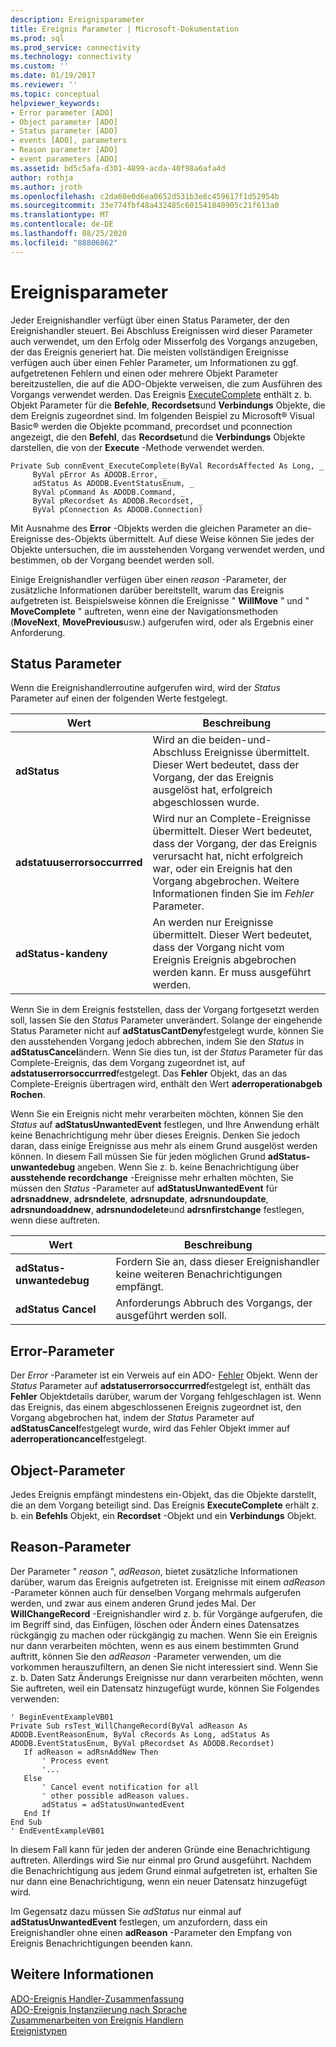 ```yaml
---
description: Ereignisparameter
title: Ereignis Parameter | Microsoft-Dokumentation
ms.prod: sql
ms.prod_service: connectivity
ms.technology: connectivity
ms.custom: ''
ms.date: 01/19/2017
ms.reviewer: ''
ms.topic: conceptual
helpviewer_keywords:
- Error parameter [ADO]
- Object parameter [ADO]
- Status parameter [ADO]
- events [ADO], parameters
- Reason parameter [ADO]
- event parameters [ADO]
ms.assetid: bd5c5afa-d301-4899-acda-40f98a6afa4d
author: rothja
ms.author: jroth
ms.openlocfilehash: c2da60e0d6ea0652d531b3e8c459617f1d52954b
ms.sourcegitcommit: 33e774fbf48a432485c601541840905c21f613a0
ms.translationtype: MT
ms.contentlocale: de-DE
ms.lasthandoff: 08/25/2020
ms.locfileid: "88806862"
---
```

# <a name="event-parameters"></a>Ereignisparameter
Jeder Ereignishandler verfügt über einen Status Parameter, der den Ereignishandler steuert. Bei Abschluss Ereignissen wird dieser Parameter auch verwendet, um den Erfolg oder Misserfolg des Vorgangs anzugeben, der das Ereignis generiert hat. Die meisten vollständigen Ereignisse verfügen auch über einen Fehler Parameter, um Informationen zu ggf. aufgetretenen Fehlern und einen oder mehrere Objekt Parameter bereitzustellen, die auf die ADO-Objekte verweisen, die zum Ausführen des Vorgangs verwendet werden. Das Ereignis [ExecuteComplete](../../reference/ado-api/executecomplete-event-ado.md) enthält z. b. Objekt Parameter für die **Befehle**, **Recordsets**und **Verbindungs** Objekte, die dem Ereignis zugeordnet sind. Im folgenden Beispiel zu Microsoft® Visual Basic® werden die Objekte pcommand, precordset und pconnection angezeigt, die den **Befehl**, das **Recordset**und die **Verbindungs** Objekte darstellen, die von der **Execute** -Methode verwendet werden.  
  
```  
Private Sub connEvent_ExecuteComplete(ByVal RecordsAffected As Long, _  
     ByVal pError As ADODB.Error, _  
     adStatus As ADODB.EventStatusEnum, _  
     ByVal pCommand As ADODB.Command, _  
     ByVal pRecordset As ADODB.Recordset, _  
     ByVal pConnection As ADODB.Connection)  
```  
  
 Mit Ausnahme des **Error** -Objekts werden die gleichen Parameter an die-Ereignisse des-Objekts übermittelt. Auf diese Weise können Sie jedes der Objekte untersuchen, die im ausstehenden Vorgang verwendet werden, und bestimmen, ob der Vorgang beendet werden soll.  
  
 Einige Ereignishandler verfügen über einen *reason* -Parameter, der zusätzliche Informationen darüber bereitstellt, warum das Ereignis aufgetreten ist. Beispielsweise können die Ereignisse " **WillMove** " und " **MoveComplete** " auftreten, wenn eine der Navigationsmethoden (**MoveNext**, **MovePrevious**usw.) aufgerufen wird, oder als Ergebnis einer Anforderung.  
  
## <a name="status-parameter"></a>Status Parameter  
 Wenn die Ereignishandlerroutine aufgerufen wird, wird der *Status* Parameter auf einen der folgenden Werte festgelegt.  
  
|Wert|Beschreibung|  
|-----------|-----------------|  
|**adStatus**|Wird an die beiden-und-Abschluss Ereignisse übermittelt. Dieser Wert bedeutet, dass der Vorgang, der das Ereignis ausgelöst hat, erfolgreich abgeschlossen wurde.|  
|**adstatuuserrorsoccurrred**|Wird nur an Complete-Ereignisse übermittelt. Dieser Wert bedeutet, dass der Vorgang, der das Ereignis verursacht hat, nicht erfolgreich war, oder ein Ereignis hat den Vorgang abgebrochen. Weitere Informationen finden Sie im *Fehler* Parameter.|  
|**adStatus-kandeny**|An werden nur Ereignisse übermittelt. Dieser Wert bedeutet, dass der Vorgang nicht vom Ereignis Ereignis abgebrochen werden kann. Er muss ausgeführt werden.|  
  
 Wenn Sie in dem Ereignis feststellen, dass der Vorgang fortgesetzt werden soll, lassen Sie den *Status* Parameter unverändert. Solange der eingehende Status Parameter nicht auf **adStatusCantDeny**festgelegt wurde, können Sie den ausstehenden Vorgang jedoch abbrechen, indem Sie den *Status* in **adStatusCancel**ändern. Wenn Sie dies tun, ist der *Status* Parameter für das Complete-Ereignis, das dem Vorgang zugeordnet ist, auf **adstatuserrorsoccurrred**festgelegt. Das **Fehler** Objekt, das an das Complete-Ereignis übertragen wird, enthält den Wert **aderroperationabgeb Rochen**.  
  
 Wenn Sie ein Ereignis nicht mehr verarbeiten möchten, können Sie den *Status* auf **adStatusUnwantedEvent** festlegen, und Ihre Anwendung erhält keine Benachrichtigung mehr über dieses Ereignis. Denken Sie jedoch daran, dass einige Ereignisse aus mehr als einem Grund ausgelöst werden können. In diesem Fall müssen Sie für jeden möglichen Grund **adStatus-unwantedebug** angeben. Wenn Sie z. b. keine Benachrichtigung über **ausstehende recordchange** -Ereignisse mehr erhalten möchten, Sie müssen den *Status* -Parameter auf **adStatusUnwantedEvent** für **adrsnaddnew**, **adrsndelete**, **adrsnupdate**, **adrsnundoupdate**, **adrsnundoaddnew**, **adrsnundodelete**und **adrsnfirstchange** festlegen, wenn diese auftreten.  
  
|Wert|Beschreibung|  
|-----------|-----------------|  
|**adStatus-unwantedebug**|Fordern Sie an, dass dieser Ereignishandler keine weiteren Benachrichtigungen empfängt.|  
|**adStatus Cancel**|Anforderungs Abbruch des Vorgangs, der ausgeführt werden soll.|  
  
## <a name="error-parameter"></a>Error-Parameter  
 Der *Error* -Parameter ist ein Verweis auf ein ADO- [Fehler](../../reference/ado-api/error-object.md) Objekt. Wenn der *Status* Parameter auf **adstatuserrorsoccurrred**festgelegt ist, enthält das **Fehler** Objektdetails darüber, warum der Vorgang fehlgeschlagen ist. Wenn das Ereignis, das einem abgeschlossenen Ereignis zugeordnet ist, den Vorgang abgebrochen hat, indem der *Status* Parameter auf **adStatusCancel**festgelegt wurde, wird das Fehler Objekt immer auf **aderroperationcancel**festgelegt.  
  
## <a name="object-parameter"></a>Object-Parameter  
 Jedes Ereignis empfängt mindestens ein-Objekt, das die Objekte darstellt, die an dem Vorgang beteiligt sind. Das Ereignis **ExecuteComplete** erhält z. b. ein **Befehls** Objekt, ein **Recordset** -Objekt und ein **Verbindungs** Objekt.  
  
## <a name="reason-parameter"></a>Reason-Parameter  
 Der Parameter " *reason* ", *adReason*, bietet zusätzliche Informationen darüber, warum das Ereignis aufgetreten ist. Ereignisse mit einem *adReason* -Parameter können auch für denselben Vorgang mehrmals aufgerufen werden, und zwar aus einem anderen Grund jedes Mal. Der **WillChangeRecord** -Ereignishandler wird z. b. für Vorgänge aufgerufen, die im Begriff sind, das Einfügen, löschen oder Ändern eines Datensatzes rückgängig zu machen oder rückgängig zu machen. Wenn Sie ein Ereignis nur dann verarbeiten möchten, wenn es aus einem bestimmten Grund auftritt, können Sie den *adReason* -Parameter verwenden, um die vorkommen herauszufiltern, an denen Sie nicht interessiert sind. Wenn Sie z. b. Daten Satz Änderungs Ereignisse nur dann verarbeiten möchten, wenn Sie auftreten, weil ein Datensatz hinzugefügt wurde, können Sie Folgendes verwenden:  
  
```  
' BeginEventExampleVB01  
Private Sub rsTest_WillChangeRecord(ByVal adReason As ADODB.EventReasonEnum, ByVal cRecords As Long, adStatus As ADODB.EventStatusEnum, ByVal pRecordset As ADODB.Recordset)  
   If adReason = adRsnAddNew Then  
       ' Process event  
       '...  
   Else  
       ' Cancel event notification for all  
       ' other possible adReason values.  
       adStatus = adStatusUnwantedEvent  
   End If  
End Sub  
' EndEventExampleVB01  
```  
  
 In diesem Fall kann für jeden der anderen Gründe eine Benachrichtigung auftreten. Allerdings wird Sie nur einmal pro Grund ausgeführt. Nachdem die Benachrichtigung aus jedem Grund einmal aufgetreten ist, erhalten Sie nur dann eine Benachrichtigung, wenn ein neuer Datensatz hinzugefügt wird.  
  
 Im Gegensatz dazu müssen Sie *adStatus* nur einmal auf **adStatusUnwantedEvent** festlegen, um anzufordern, dass ein Ereignishandler ohne einen **adReason** -Parameter den Empfang von Ereignis Benachrichtigungen beenden kann.  
  
## <a name="see-also"></a>Weitere Informationen  
 [ADO-Ereignis Handler-Zusammenfassung](./ado-event-handler-summary.md)   
 [ADO-Ereignis Instanziierung nach Sprache](./ado-event-instantiation-by-language.md)   
 [Zusammenarbeiten von Ereignis Handlern](./how-event-handlers-work-together.md)   
 [Ereignistypen](./types-of-events.md)